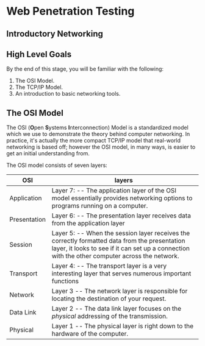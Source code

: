 # Web Penetration  Testing

## Introductory Networking

## High Level Goals

By the end of this stage, you will be familiar with the following:
1. The OSI Model.
2. The TCP/IP Model.
3. An introduction to basic networking tools.

## The OSI Model

The OSI (**O**pen **S**ystems **I**nterconnection) Model is a standardized model which we use to demonstrate the theory behind computer networking. In practice, it's actually the more compact TCP/IP model that real-world networking is based off; however the OSI model, in many ways, is easier to get an initial understanding from.

The OSI model consists of seven layers:

| OSI | layers |
|--|--|
| Application  | Layer 7: -- The application layer of the OSI model essentially provides networking options to programs running on a computer. |
| Presentation  | Layer 6: -- The presentation layer receives data from the application layer |
| Session  | Layer 5: -- When the session layer receives the correctly formatted data from the presentation layer, it looks to see if it can set up a connection with the other computer across the network. |
| Transport | Layer 4: -- The transport layer is a very interesting layer that serves numerous important functions |
| Network  | Layer 3 -- The network layer is responsible for locating the destination of your request. |
| Data Link | Layer 2 -- The data link layer focuses on the _physical_ addressing of the transmission. |
| Physical  | Layer 1 -- The physical layer is right down to the hardware of the computer. |